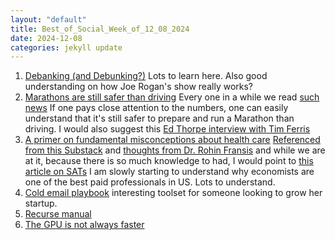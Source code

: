 ```yaml
---
layout: "default"
title: Best_of_Social_Week_of_12_08_2024
date: 2024-12-08
categories: jekyll update
---
```


1. [Debanking (and Debunking?)](https://www.bitsaboutmoney.com/archive/debanking-and-debunking/) Lots to learn here. Also good understanding on how Joe Rogan's show really works?
2. [Marathons are still safer than driving](https://chatgpt.com/share/67587cf0-1704-8013-add0-f3fe4a004d5c) Every one in a while we read [such news](https://www.navhindtimes.in/2024/12/09/featured/bogmalo-dentist-dies-after-taking-part-in-marathon/) If one pays close attention to the numbers, one can easily understand that it's still safer to prepare and run a Marathon than driving. I would also suggest this [Ed Thorpe interview with Tim Ferris](https://tim.blog/2022/05/24/ed-thorp/)
3. [A primer on fundamental misconceptions about health care](https://randomcriticalanalysis.com/2020/01/31/i-created-a-primer-on-fundamental-misconceptions-about-health-care/) [Referenced from this Substack](https://www.cremieux.xyz/p/grading-the-worlds-shortest-manifesto) and [thoughts from Dr. Rohin Fransis](https://www.youtube.com/watch?v=wKjb3tJ4sD8) and while we are at it, because there is so much knowledge to had, I would point to [this article on SATs](https://randomcriticalanalysis.com/2015/11/25/no-the-sat-doesnt-just-measure-income/) I am slowly starting to understand why economists are one of the best paid professionals in US. Lots to understand.
4. [Cold email playbook](https://www.za-zu.com/blog/playbook) interesting toolset for someone looking to grow her startup.
5. [Recurse manual](https://www.recurse.com/manual)
6. [The GPU is not always faster](https://cowfreedom.de/#dot_product/introduction)
